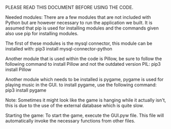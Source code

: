 PLEASE READ THIS DOCUMENT BEFORE USING THE CODE.

Needed modules: 
There are a few modules that are not included with Python but are however necessary to run the application we built. It is assumed that pip is used for installing modules and the commands given also use pip for installing modules. 

The first of these modules is the mysql connector, this module can be installed with:
pip3 install mysql-connector-python 

Another module that is used within the code is Pillow, be sure to follow the following command to install Pillow and not the outdated version PIL: 
pip3 install Pillow 

Another module which needs to be installed is pygame, pygame is used for playing music in the GUI. to install pygame, use the following command:
pip3 install pygame

Note:
Sometimes it might look like the game is hanging while it actually isn't, this is due to the use of the external database which is quite slow.

Starting the game:
To start the game, execute the GUI.pyw file. This file will automatically invoke the necessary functions from other files. 